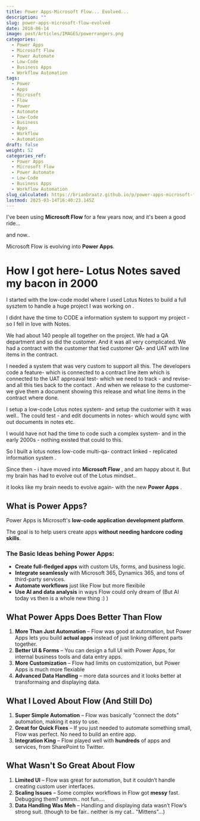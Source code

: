 ```yaml
---
title: Power Apps-Microsoft Flow... Evolved...
description: ""
slug: power-apps-microsoft-flow-evolved
date: 2018-06-14
image: post/Articles/IMAGES/powerrangers.png
categories:
  - Power Apps
  - Microsoft Flow
  - Power Automate
  - Low-Code
  - Business Apps
  - Workflow Automation
tags:
  - Power
  - Apps
  - Microsoft
  - Flow
  - Power
  - Automate
  - Low-Code
  - Business
  - Apps
  - Workflow
  - Automation
draft: false
weight: 52
categories_ref:
  - Power Apps
  - Microsoft Flow
  - Power Automate
  - Low-Code
  - Business Apps
  - Workflow Automation
slug_calculated: https://brianbraatz.github.io/p/power-apps-microsoft-flow-evolved
lastmod: 2025-03-14T16:40:23.145Z
---
```

I've been using **Microsoft Flow** for a few years now, and it's been a good ride...

and now..

Microsoft Flow is evolving into **Power Apps**.

# How I got here- Lotus Notes saved my bacon in 2000

I started with the low-code model where I used Lotus Notes to build a full sysztem to handle a huge project I was working on .

I didnt have the time to CODE a information system to support my project - so I fell in love with Notes.

We had about 140 people all together on the project. We had a QA department and so did the customer. And it was all very complicated. We had a contract with the customer that tied customer QA- and UAT with line items in the contract.

I needed a system that was very custom to support all this. The developers code a feature- which is connected to a contract line item which is connected to the UAT approaval test- which we need to track - and revise- and all this ties back to the contact . And when we release to the customer- we give them a document showing this release and what line items in the contract where done.

I setup a low-code Lotus notes system- and setup the customer with it was well.. The could test - and edit documents in notes- which would sync with out documents in notes etc.

I would have not had the time to code such a complex system- and in the early 2000s - nothing existed that could to this.

So I built a lotus notes low-code multi-qa- contract linked - replicated information system .

Since then - i have moved into **Microsoft Flow** , and am happy about it. But my brain has had to evolve out of the Lotus mindset..

it looks like my brain needs to evolve again- with the new **Power Apps** .

<!-- 
It took my automation addiction to new heights. From simple workflows to complex business process automation, Flow did it all—well, almost.
-->

<!-- , the next evolution in Microsoft's low-code revolution. It promises to take everything Flow did well and **crank it up to 11**. So, naturally, I'm **super excited** to dig in. -->

## What is Power Apps?

Power Apps is Microsoft's **low-code application development platform**.

The goal is to help users create apps **without needing hardcore coding skills**.

### The Basic Ideas behing Power Apps:

* **Create full-fledged apps** with custom UIs, forms, and business logic.
* **Integrate seamlessly** with Microsoft 365, Dynamics 365, and tons of third-party services.
* **Automate workflows** just like Flow but more flexibile
* **Use AI and data analysis** in ways Flow could only dream of (But AI today vs then is a whole new thing :) )

## What Power Apps Does Better Than Flow

1. **More Than Just Automation** – Flow was good at automation, but Power Apps lets you build **actual apps** instead of just linking different parts together.
2. **Better UI & Forms** – You can design a full UI with Power Apps, for internal business tools and data entry apps.
3. **More Customization** – Flow had limits on customization, but Power Apps is much more flexiable
4. **Advanced Data Handling** –  more data sources and it looks better at transformaing and displaying data.

## What I Loved About Flow (And Still Do)

1. **Super Simple Automation** – Flow was basically “connect the dots” automation, making it easy to use.
2. **Great for Quick Fixes** – If you just needed to automate something small, Flow was perfect. No need to build an entire app.
3. **Integration King** – Flow played well with **hundreds** of apps and services, from SharePoint to Twitter.

## What Wasn't So Great About Flow

1. **Limited UI** – Flow was great for automation, but it couldn’t handle creating custom user interfaces.
2. **Scaling Issues** – Some complex workflows in Flow got **messy** fast. Debugging them? ummm.. not fun....
3. **Data Handling Was Meh** – Handling and displaying data wasn’t Flow’s strong suit. (though to be fair.. neither is my cat.. "Mittens"...)

<!-- 
## Power Apps vs. Flow: The Good, The Bad, and The Ugly

| Feature        | Power Apps 🏆 | Flow (Power Automate) 🏗️ |
|---------------|--------------|----------------|
| **Automation** | ✅ Better workflows | ✅ Still solid |
| **UI Building** | ✅ Full UI support | ❌ Nope |
| **Custom Apps** | ✅ Yes | ❌ Not really |
| **Ease of Use** | ❌ More complex | ✅ Easier |
| **Scaling** | ✅ Better for big apps | ❌ Can get messy |
| **Integration** | ✅ Still great | ✅ Still great |

## Final Verdict

Power Apps is a **huge** upgrade over Flow if you need more than just automation. It **lets you build apps, customize workflows, and handle data better** than Flow ever could.

But if you just need simple automation, **Flow (now Power Automate) still has its place**. It’s easier, faster, and great for quick workflow solutions.

In short: **Flow was great, but Power Apps is the future.**

| Key Ideas               | Summary                        |
|-------------------------|--------------------------------|
| Evolution of Flow      | How Flow evolved into Power Apps |
| What Power Apps Adds  | The new capabilities beyond Flow |
| What I Loved About Flow | Strengths of Flow before Power Apps |
| Limitations of Flow    | What was missing in Flow |
| Power Apps vs Flow     | What’s better and what’s worse |

-->
